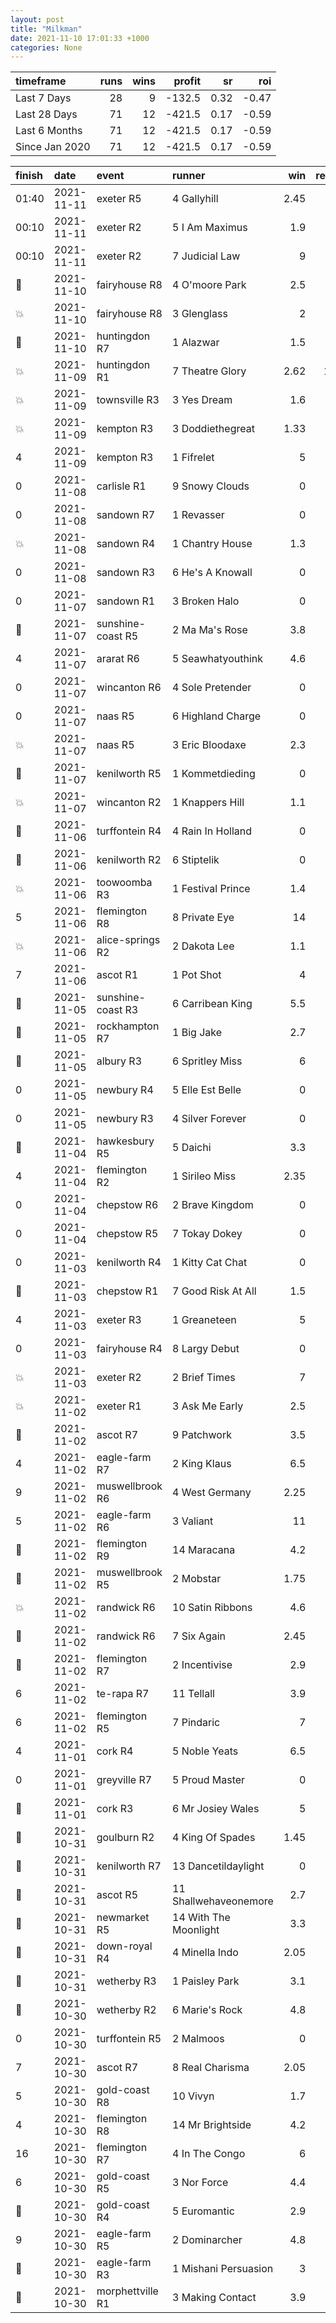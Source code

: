 ```yaml
---   
layout: post   
title: "Milkman"   
date: 2021-11-10 17:01:33 +1000  
categories: None 
---   
```



| timeframe      |   runs |   wins |   profit |   sr |   roi |
|:---------------|-------:|-------:|---------:|-----:|------:|
| Last 7 Days    |     28 |      9 |   -132.5 | 0.32 | -0.47 |
| Last 28 Days   |     71 |     12 |   -421.5 | 0.17 | -0.59 |
| Last 6 Months  |     71 |     12 |   -421.5 | 0.17 | -0.59 |
| Since Jan 2020 |     71 |     12 |   -421.5 | 0.17 | -0.59 |

| finish            | date       | event             | runner                |   win |   return |
|:------------------|:-----------|:------------------|:----------------------|------:|---------:|
| 01:40             | 2021-11-11 | exeter R5         | 4 Gallyhill           |  2.45 |    -10   |
| 00:10             | 2021-11-11 | exeter R2         | 5 I Am Maximus        |  1.9  |    -10   |
| 00:10             | 2021-11-11 | exeter R2         | 7 Judicial Law        |  9    |    -10   |
| :2nd_place_medal: | 2021-11-10 | fairyhouse R8     | 4 O'moore Park        |  2.5  |    -10   |
| :boom:            | 2021-11-10 | fairyhouse R8     | 3 Glenglass           |  2    |     10   |
| :3rd_place_medal: | 2021-11-10 | huntingdon R7     | 1 Alazwar             |  1.5  |    -10   |
| :boom:            | 2021-11-09 | huntingdon R1     | 7 Theatre Glory       |  2.62 |     16.2 |
| :boom:            | 2021-11-09 | townsville R3     | 3 Yes Dream           |  1.6  |      6   |
| :boom:            | 2021-11-09 | kempton R3        | 3 Doddiethegreat      |  1.33 |      3.3 |
| 4                 | 2021-11-09 | kempton R3        | 1 Fifrelet            |  5    |    -10   |
| 0                 | 2021-11-08 | carlisle R1       | 9 Snowy Clouds        |  0    |    -10   |
| 0                 | 2021-11-08 | sandown R7        | 1 Revasser            |  0    |    -10   |
| :boom:            | 2021-11-08 | sandown R4        | 1 Chantry House       |  1.3  |      3   |
| 0                 | 2021-11-08 | sandown R3        | 6 He's A Knowall      |  0    |    -10   |
| 0                 | 2021-11-07 | sandown R1        | 3 Broken Halo         |  0    |    -10   |
| :3rd_place_medal: | 2021-11-07 | sunshine-coast R5 | 2 Ma Ma's Rose        |  3.8  |    -10   |
| 4                 | 2021-11-07 | ararat R6         | 5 Seawhatyouthink     |  4.6  |    -10   |
| 0                 | 2021-11-07 | wincanton R6      | 4 Sole Pretender      |  0    |    -10   |
| 0                 | 2021-11-07 | naas R5           | 6 Highland Charge     |  0    |    -10   |
| :boom:            | 2021-11-07 | naas R5           | 3 Eric Bloodaxe       |  2.3  |     13   |
| :3rd_place_medal: | 2021-11-07 | kenilworth R5     | 1 Kommetdieding       |  0    |    -10   |
| :boom:            | 2021-11-07 | wincanton R2      | 1 Knappers Hill       |  1.1  |      1   |
| :3rd_place_medal: | 2021-11-06 | turffontein R4    | 4 Rain In Holland     |  0    |    -10   |
| :3rd_place_medal: | 2021-11-06 | kenilworth R2     | 6 Stiptelik           |  0    |    -10   |
| :boom:            | 2021-11-06 | toowoomba R3      | 1 Festival Prince     |  1.4  |      4   |
| 5                 | 2021-11-06 | flemington R8     | 8 Private Eye         | 14    |    -10   |
| :boom:            | 2021-11-06 | alice-springs R2  | 2 Dakota Lee          |  1.1  |      1   |
| 7                 | 2021-11-06 | ascot R1          | 1 Pot Shot            |  4    |    -10   |
| :2nd_place_medal: | 2021-11-05 | sunshine-coast R3 | 6 Carribean King      |  5.5  |    -10   |
| :2nd_place_medal: | 2021-11-05 | rockhampton R7    | 1 Big Jake            |  2.7  |    -10   |
| :2nd_place_medal: | 2021-11-05 | albury R3         | 6 Spritley Miss       |  6    |    -10   |
| 0                 | 2021-11-05 | newbury R4        | 5 Elle Est Belle      |  0    |    -10   |
| 0                 | 2021-11-05 | newbury R3        | 4 Silver Forever      |  0    |    -10   |
| :3rd_place_medal: | 2021-11-04 | hawkesbury R5     | 5 Daichi              |  3.3  |    -10   |
| 4                 | 2021-11-04 | flemington R2     | 1 Sirileo Miss        |  2.35 |    -10   |
| 0                 | 2021-11-04 | chepstow R6       | 2 Brave Kingdom       |  0    |    -10   |
| 0                 | 2021-11-04 | chepstow R5       | 7 Tokay Dokey         |  0    |    -10   |
| 0                 | 2021-11-03 | kenilworth R4     | 1 Kitty Cat Chat      |  0    |    -10   |
| :2nd_place_medal: | 2021-11-03 | chepstow R1       | 7 Good Risk At All    |  1.5  |    -10   |
| 4                 | 2021-11-03 | exeter R3         | 1 Greaneteen          |  5    |    -10   |
| 0                 | 2021-11-03 | fairyhouse R4     | 8 Largy Debut         |  0    |    -10   |
| :boom:            | 2021-11-03 | exeter R2         | 2 Brief Times         |  7    |     60   |
| :boom:            | 2021-11-02 | exeter R1         | 3 Ask Me Early        |  2.5  |     15   |
| :3rd_place_medal: | 2021-11-02 | ascot R7          | 9 Patchwork           |  3.5  |    -10   |
| 4                 | 2021-11-02 | eagle-farm R7     | 2 King Klaus          |  6.5  |    -10   |
| 9                 | 2021-11-02 | muswellbrook R6   | 4 West Germany        |  2.25 |    -10   |
| 5                 | 2021-11-02 | eagle-farm R6     | 3 Valiant             | 11    |    -10   |
| :3rd_place_medal: | 2021-11-02 | flemington R9     | 14 Maracana           |  4.2  |    -10   |
| :2nd_place_medal: | 2021-11-02 | muswellbrook R5   | 2 Mobstar             |  1.75 |    -10   |
| :boom:            | 2021-11-02 | randwick R6       | 10 Satin Ribbons      |  4.6  |     36   |
| :2nd_place_medal: | 2021-11-02 | randwick R6       | 7 Six Again           |  2.45 |    -10   |
| :2nd_place_medal: | 2021-11-02 | flemington R7     | 2 Incentivise         |  2.9  |    -10   |
| 6                 | 2021-11-02 | te-rapa R7        | 11 Tellall            |  3.9  |    -10   |
| 6                 | 2021-11-02 | flemington R5     | 7 Pindaric            |  7    |    -10   |
| 4                 | 2021-11-01 | cork R4           | 5 Noble Yeats         |  6.5  |    -10   |
| 0                 | 2021-11-01 | greyville R7      | 5 Proud Master        |  0    |    -10   |
| :3rd_place_medal: | 2021-11-01 | cork R3           | 6 Mr Josiey Wales     |  5    |    -10   |
| :2nd_place_medal: | 2021-10-31 | goulburn R2       | 4 King Of Spades      |  1.45 |    -10   |
| :2nd_place_medal: | 2021-10-31 | kenilworth R7     | 13 Dancetildaylight   |  0    |    -10   |
| :2nd_place_medal: | 2021-10-31 | ascot R5          | 11 Shallwehaveonemore |  2.7  |    -10   |
| :3rd_place_medal: | 2021-10-31 | newmarket R5      | 14 With The Moonlight |  3.3  |    -10   |
| :3rd_place_medal: | 2021-10-31 | down-royal R4     | 4 Minella Indo        |  2.05 |    -10   |
| :3rd_place_medal: | 2021-10-31 | wetherby R3       | 1 Paisley Park        |  3.1  |    -10   |
| :3rd_place_medal: | 2021-10-30 | wetherby R2       | 6 Marie's Rock        |  4.8  |    -10   |
| 0                 | 2021-10-30 | turffontein R5    | 2 Malmoos             |  0    |    -10   |
| 7                 | 2021-10-30 | ascot R7          | 8 Real Charisma       |  2.05 |    -10   |
| 5                 | 2021-10-30 | gold-coast R8     | 10 Vivyn              |  1.7  |    -10   |
| 4                 | 2021-10-30 | flemington R8     | 14 Mr Brightside      |  4.2  |    -10   |
| 16                | 2021-10-30 | flemington R7     | 4 In The Congo        |  6    |    -10   |
| 6                 | 2021-10-30 | gold-coast R5     | 3 Nor Force           |  4.4  |    -10   |
| :2nd_place_medal: | 2021-10-30 | gold-coast R4     | 5 Euromantic          |  2.9  |    -10   |
| 9                 | 2021-10-30 | eagle-farm R5     | 2 Dominarcher         |  4.8  |    -10   |
| :2nd_place_medal: | 2021-10-30 | eagle-farm R3     | 1 Mishani Persuasion  |  3    |    -10   |
| :2nd_place_medal: | 2021-10-30 | morphettville R1  | 3 Making Contact      |  3.9  |    -10   |